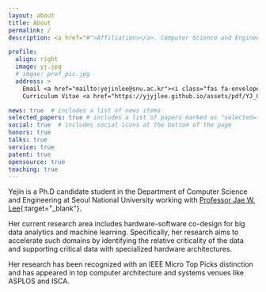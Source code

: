 ```yaml
---
layout: about
title: About
permalink: /
description: <a href="#">Affiliations</a>. Computer Science and Engineering, Seoul National University

profile:
  align: right
  image: yj.jpg
  # imgae: prof_pic.jpg
  address: >
    Email <a href="mailto:yejinlee@snu.ac.kr"><i class="fas fa-envelope""></i></a><br>
    Curriculum Vitae <a href="https://yjyjlee.github.io/assets/pdf/YJ_CV.pdf"><i class="ai ai-cv"></i></a>

news: true  # includes a list of news items
selected_papers: true # includes a list of papers marked as "selected={true}"
social: true  # includes social icons at the bottom of the page
honors: true
talks: true
service: true
patent: true
opensource: true
teaching: true
---
```


<!-- write your biography here. tell the world about yourself. link to your favorite [subreddit](http://reddit.com){:target="\_blank"}. you can put a picture in, too. the code is already in, just name your picture `prof_pic.jpg` and put it in the `img/` folder.

put your address / p.o. box / other info right below your picture. you can also disable any these elements by editing `profile` property of the yaml header of your `_pages/about.md`. edit `_bibliography/papers.bib` and jekyll will render your [publications page](/al-folio/publications/) automatically.

link to your social media connections, too. this theme is set up to use [font awesome icons](http://fortawesome.github.io/font-awesome/){:target="\_blank"} and [academicons](https://jpswalsh.github.io/academicons/){:target="\_blank"}, like the ones below. add your facebook, twitter, linkedin, google scholar, or just disable all of them.
 -->

 Yejin is a Ph.D candidate student in the Department of Computer Science and Engineering at Seoul National University working with [Professor Jae W. Lee](https://iamjaelee.github.io/www/){:target="\_blank"}. 

 Her current research area includes hardware-software co-design for big data analytics and machine learning. Specifically, her research aims to accelerate such domains by identifying the relative criticality of the data and supporting critical data with specialized hardware architectures. 

 Her research has been recognized with an IEEE Micro Top Picks distinction and has appeared in top computer architecture and systems venues like ASPLOS and ISCA.